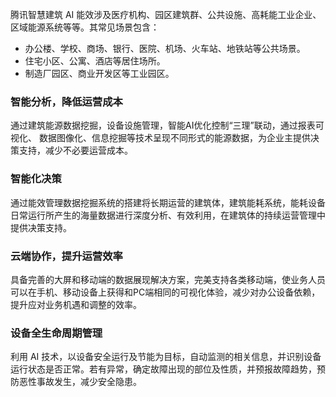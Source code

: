 腾讯智慧建筑 AI 能效涉及医疗机构、园区建筑群、公共设施、高耗能工业企业、区域能源系统等等。其常见场景包含：
- 办公楼、学校、商场、银行、医院、机场、火车站、地铁站等公共场景。
- 住宅小区、公寓、酒店等居住场所。
- 制造厂园区、商业开发区等工业园区。

### 智能分析，降低运营成本
通过建筑能源数据挖掘，设备设施管理，智能AI优化控制“三理”联动，通过报表可视化、 数据图像化、信息挖掘等技术呈现不同形式的能源数据，为企业主提供决策支持，减少不必要运营成本。

### 智能化决策
通过能效管理数据挖掘系统的搭建将长期运营的建筑体，建筑能耗系统，能耗设备日常运行所产生的海量数据进行深度分析、有效利用，在建筑体的持续运营管理中提供决策支持。

### 云端协作，提升运营效率
具备完善的大屏和移动端的数据展现解决方案，完美支持各类移动端，使业务人员可以在手机、移动设备上获得和PC端相同的可视化体验，减少对办公设备依赖，提升应对业务机遇和调整的效率。

### 设备全生命周期管理
利用 AI 技术，以设备安全运行及节能为目标，自动监测的相关信息，并识别设备运行状态是否正常。若有异常，确定故障出现的部位及性质，并预报故障趋势，预防恶性事故发生，减少安全隐患。
